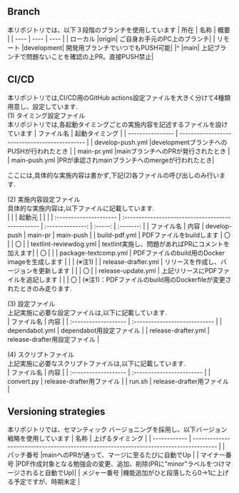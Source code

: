 ## Branch
本リポジトリでは、以下３段階のブランチを使用しています
| 所在 | 名称 | 概要 |
| ---- | ---- | ---- |
| ローカル |origin| ご自身お手元のPC上のブランチ|
| リモート |development| 開発用ブランチでいつでもPUSH可能|
|^         |main| 上記ブランチで問題ないことを確認の上PR。直接PUSH禁止|

## CI/CD
本リポジトリでは,CI/CD用のGitHub actions設定ファイルを大きく分けて4種類用意し、設定しています.  
(1) タイミング設定ファイル  
本リポジトリでは,各起動タイミングごとの実施内容を記述するファイルを設けています
| ファイル名       | 起動タイミング                                |
| ---------------- | --------------------------------------------- | 
| develop-push.yml |developmentブランチへのPUSHが行われたとき      |
| main-pr.yml      |mainブランチへのPRが発行されたとき             |
| main-push.yml    |PRが承認されmainブランチへのmergeが行われたとき|

ここには,具体的な実施内容は書かず,下記(2)各ファイルの呼び出しのみ行います.  

(2) 実施内容設定ファイル  
具体的な実施内容は,以下ファイルに記載しています.  
|                        |                                                   | 起動元           |         |           |
| :--------------------- | :------------------------------------------------ | :--------------: | :-----: | :-------: |
| ファイル名             | 内容                                              | develop-<br>push | main-pr | main-push | 
| build-pdf.yml          | PDFファイルをbuildします                          |  〇              |         | 〇        |
| textlint-reviewdog.yml | textlint実施し、問題があればPRにコメントを加えます|                  |  〇     |           |
| package-textcomp.yml   | PDFファイルのbuild用のDocker imageを生成します    |                  |         | (※注1)    |
| release-drafter.yml    | リリースを作成し、バージョンを更新します          |                  |         | 〇        |
| release-update.yml     | 上記リリースにPDFファイルを追記します             |                  |         | 〇        |
(※注1)：PDFファイルのbuild用のDockerfileが変更されたときのみ走ります.  

(3) 設定ファイル  
上記実施に必要な設定ファイルは,以下に記載しています.  
| ファイル名           | 内容                          | 
| :------------------- | :---------------------------- |
| dependabot.yml       | dependabot用設定ファイル      |
| release-drafter.yml  | release-drafter用設定ファイル |

(4) スクリプトファイル  
上記実施に必要なスクリプトファイルは,以下に記載しています.  
| ファイル名           | 内容                      | 
| :------------------- | :------------------------ |
| convert.py           | release-drafter用ファイル |
| run.sh               | release-drafter用ファイル |

## Versioning strategies
本リポジトリでは、セマンティック バージョニングを採用し、以下バージョン戦略を使用しています
| 名称         | 上げるタイミング                                                                       |
| ------------ | -------------------------------------------------------------------------------------- |
| パッチ番号   |mainへのPRが通って、マージに至るたびに自動でUp                                          |
| マイナー番号 |PDF作成対象となる勉強会の変更、追加、削除(PRに"minor"ラベルをつけマージされると自動でUp)|
| メジャー番号 |機能追加がひと段落したら0→1に上げる予定ですが、時期未定                                 |
